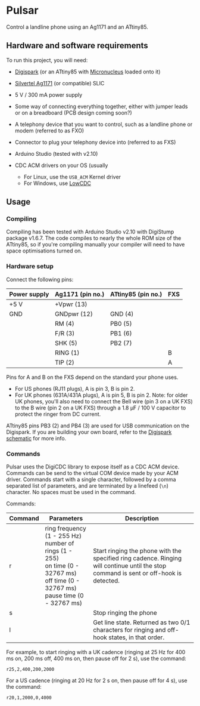 # Pulsar

Control a landline phone using an Ag1171 and an ATtiny85.

## Hardware and software requirements

To run this project, you will need:

* [Digispark](http://digistump.com/products/1) (or an ATtiny85 with [Micronucleus](https://github.com/micronucleus/micronucleus) loaded onto it)
* [Silvertel Ag1171](https://silvertel.com/ag1171/) (or compatible) SLIC
* 5 V / 300 mA power supply
* Some way of connecting everything together, either with jumper leads or on a breadboard (PCB design coming soon?)
* A telephony device that you want to control, such as a landline phone or modem (referred to as FXO)
* Connector to plug your telephony device into (referred to as FXS)

* Arduino Studio (tested with v2.10)
* CDC ACM drivers on your OS (usually
  * For Linux, use the `USB_ACM` Kernel driver
  * For Windows, use [LowCDC](https://github.com/protaskin/LowCDC-Win10x64)

## Usage

### Compiling

Compiling has been tested with Arduino Studio v2.10 with DigiStump package v1.6.7.
The code compiles to nearly the whole ROM size of the ATtiny85, so if you're compiling manually your compiler will need to have space optimisations turned on.

### Hardware setup

Connect the following pins:

| Power supply  | Ag1171 (pin no.) | ATtiny85 (pin no.) | FXS |
| ------------- | ---------------- | ------------------ | --- |
| +5 V          | +Vpwr (13)       |                    |     |
| GND           | GNDpwr (12)      | GND (4)            |     |
|               | RM (4)           | PB0 (5)            |     |
|               | F/R (3)          | PB1 (6)            |     |
|               | SHK (5)          | PB2 (7)            |     |
|               | RING (1)         |                    | B   |
|               | TIP (2)          |                    | A   |

Pins for A and B on the FXS depend on the standard your phone uses.

* For US phones (RJ11 plugs), A is pin 3, B is pin 2.
* For UK phones (631A/431A plugs), A is pin 5, B is pin 2.
  Note: for older UK phones, you'll also need to connect the Bell wire (pin 3 on a UK FXS) to the B wire (pin 2 on a UK FXS) through a 1.8 µF / 100 V capacitor to protect the ringer from DC current.

ATtiny85 pins PB3 (2) and PB4 (3) are used for USB communication on the Digispark.
If you are building your own board, refer to the [Digispark schematic](https://s3.amazonaws.com/digispark/DigisparkSchematicFinal.pdf) for more info.

### Commands

Pulsar uses the DigiCDC library to expose itself as a CDC ACM device.
Commands can be send to the virtual COM device made by your ACM driver.
Commands start with a single character, followed by a comma separated list of parameters, and are terminated by a linefeed (`\n`) character.
No spaces must be used in the command.

Commands:

| Command | Parameters                  | Description |
| ------- | --------------------------- | ----------- |
| r       | ring frequency (1 - 255 Hz)<br>number of rings (1 - 255)<br>on time (0 - 32767 ms)<br>off time (0 - 32767 ms)<br>pause time (0 - 32767 ms) | Start ringing the phone with the specified ring cadence. Ringing will continue until the stop command is sent or off-hook is detected. |
| s       |                             | Stop ringing the phone |
| l       |                             | Get line state. Returned as two 0/1 characters for ringing and off-hook states, in that order. |

For example, to start ringing with a UK cadence (ringing at 25 Hz for 400 ms on, 200 ms off, 400 ms on, then pause off for 2 s), use the command:

```
r25,2,400,200,2000
```

For a US cadence (ringing at 20 Hz for 2 s on, then pause off for 4 s), use the command:

```
r20,1,2000,0,4000
```
